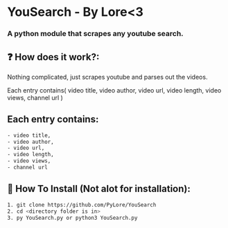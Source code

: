 # YouSearch - By Lore<3

### A python module that scrapes any youtube search.

## ❓ How does it work?:
Nothing complicated, just scrapes youtube and parses out the videos.

Each entry contains(
  video title, 
  video author, 
  video url,
  video length,
  video views,
  channel url
)
## Each entry contains:
```bash
- video title, 
- video author, 
- video url,
- video length,
- video views,
- channel url
```

## 🔌 How To Install (Not alot for installation):
```bash
1. git clone https://github.com/PyLore/YouSearch
2. cd <directory folder is in>
3. py YouSearch.py or python3 YouSearch.py
```
